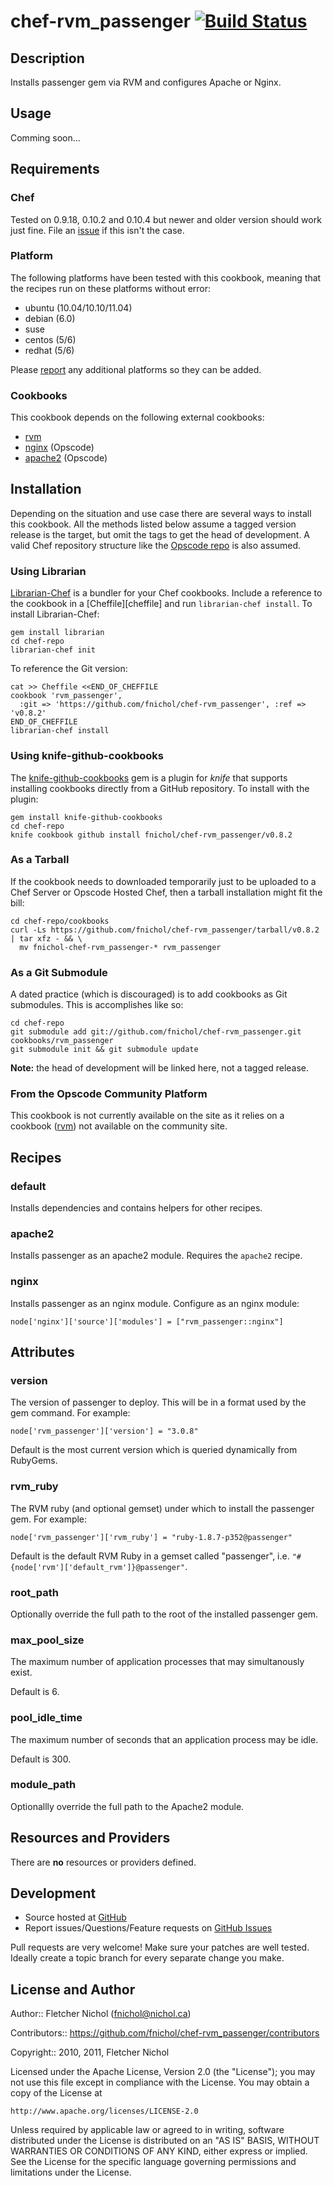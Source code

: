 # <a name="title"></a> chef-rvm_passenger [![Build Status](https://secure.travis-ci.org/fnichol/chef-rvm_passenger.png?branch=master)](http://travis-ci.org/fnichol/chef-rvm_passenger)

## <a name="description"></a> Description

Installs passenger gem via RVM and configures Apache or Nginx.

## <a name="usage"></a> Usage

Comming soon...

## <a name="requirements"></a> Requirements

### <a name="requirements-chef"></a> Chef

Tested on 0.9.18, 0.10.2 and 0.10.4 but newer and older version should work
just fine. File an [issue][issues] if this isn't the case.

### <a name="requirements-platform"></a> Platform

The following platforms have been tested with this cookbook, meaning that
the recipes run on these platforms without error:

* ubuntu (10.04/10.10/11.04)
* debian (6.0)
* suse
* centos (5/6)
* redhat (5/6)

Please [report][issues] any additional platforms so they can be added.

### <a name="requirements-cookbooks"></a> Cookbooks

This cookbook depends on the following external cookbooks:

* [rvm][rvm_cb]
* [nginx][nginx_cb] (Opscode)
* [apache2][apache2_cb] (Opscode)

## <a name="installation"></a> Installation

Depending on the situation and use case there are several ways to install
this cookbook. All the methods listed below assume a tagged version release
is the target, but omit the tags to get the head of development. A valid
Chef repository structure like the [Opscode repo][chef_repo] is also assumed.

### <a name="installation-librarian"></a> Using Librarian

[Librarian-Chef][librarian] is a bundler for your Chef cookbooks.
Include a reference to the cookbook in a [Cheffile][cheffile] and run
`librarian-chef install`. To install Librarian-Chef:

    gem install librarian
    cd chef-repo
    librarian-chef init

To reference the Git version:

    cat >> Cheffile <<END_OF_CHEFFILE
    cookbook 'rvm_passenger',
      :git => 'https://github.com/fnichol/chef-rvm_passenger', :ref => 'v0.8.2'
    END_OF_CHEFFILE
    librarian-chef install

### <a name="installation-kgc"></a> Using knife-github-cookbooks

The [knife-github-cookbooks][kgc] gem is a plugin for *knife* that supports
installing cookbooks directly from a GitHub repository. To install with the
plugin:

    gem install knife-github-cookbooks
    cd chef-repo
    knife cookbook github install fnichol/chef-rvm_passenger/v0.8.2

### <a name="installation-tarball"></a> As a Tarball

If the cookbook needs to downloaded temporarily just to be uploaded to a Chef
Server or Opscode Hosted Chef, then a tarball installation might fit the bill:

    cd chef-repo/cookbooks
    curl -Ls https://github.com/fnichol/chef-rvm_passenger/tarball/v0.8.2 | tar xfz - && \
      mv fnichol-chef-rvm_passenger-* rvm_passenger

### <a name="installation-gitsubmodule"></a> As a Git Submodule

A dated practice (which is discouraged) is to add cookbooks as Git
submodules. This is accomplishes like so:

    cd chef-repo
    git submodule add git://github.com/fnichol/chef-rvm_passenger.git cookbooks/rvm_passenger
    git submodule init && git submodule update

**Note:** the head of development will be linked here, not a tagged release.

### <a name="installation-platform"></a> From the Opscode Community Platform

This cookbook is not currently available on the site as it relies on a cookbook
([rvm][rvm_cb]) not available on the community site.

## <a name="recipes"></a> Recipes

### <a name="recipes-default"></a> default

Installs dependencies and contains helpers for other recipes.

### <a name="recipes-apache2"></a> apache2

Installs passenger as an apache2 module. Requires the `apache2` recipe.

### <a name="recipes-nginx"></a> nginx

Installs passenger as an nginx module. Configure as an nginx module:

    node['nginx']['source']['modules'] = ["rvm_passenger::nginx"]

## <a name="attributes"></a> Attributes

### <a name="attributes-version"></a> version

The version of passenger to deploy. This will be in a format used by the gem
command. For example:

    node['rvm_passenger']['version'] = "3.0.8"

Default is the most current version which is queried dynamically from RubyGems.

### <a name="attributes-rvm-ruby"></a> rvm_ruby

The RVM ruby (and optional gemset) under which to install the passenger gem.
For example:

    node['rvm_passenger']['rvm_ruby'] = "ruby-1.8.7-p352@passenger"

Default is the default RVM Ruby in a gemset called "passenger", i.e.
`"#{node['rvm']['default_rvm']}@passenger"`.

### <a name="attributes-root-path"></a> root_path

Optionally override the full path to the root of the installed passenger gem.

### <a name="attributes-max-pool-size"></a> max_pool_size

The maximum number of application processes that may simultanously exist.

Default is 6.

### <a name="attributes-pool-idle-time"></a> pool_idle_time

The maximum number of seconds that an application process may be idle.

Default is 300.

### <a name="attributes-module-path"></a> module_path

Optionallly override the full path to the Apache2 module.

## <a name="lwrps"></a> Resources and Providers

There are **no** resources or providers defined.

## <a name="development"></a> Development

* Source hosted at [GitHub][repo]
* Report issues/Questions/Feature requests on [GitHub Issues][issues]

Pull requests are very welcome! Make sure your patches are well tested.
Ideally create a topic branch for every separate change you make.

## <a name="license"></a> License and Author

Author:: Fletcher Nichol (<fnichol@nichol.ca>)

Contributors:: https://github.com/fnichol/chef-rvm_passenger/contributors

Copyright:: 2010, 2011, Fletcher Nichol

Licensed under the Apache License, Version 2.0 (the "License");
you may not use this file except in compliance with the License.
You may obtain a copy of the License at

    http://www.apache.org/licenses/LICENSE-2.0

Unless required by applicable law or agreed to in writing, software
distributed under the License is distributed on an "AS IS" BASIS,
WITHOUT WARRANTIES OR CONDITIONS OF ANY KIND, either express or implied.
See the License for the specific language governing permissions and
limitations under the License.

[apache2_cb]:   http://community.opscode.com/cookbooks/apache2
[chef_repo]:    https://github.com/opscode/chef-repo
[kgc]:          https://github.com/websterclay/knife-github-cookbooks#readme
[librarian]:    https://github.com/applicationsonline/librarian#readme
[nginx_cb]:     http://community.opscode.com/cookbooks/nginx
[rvm_cb]:       https://github.com/fnichol/chef-rvm

[repo]:         https://github.com/fnichol/chef-rvm_passenger
[issues]:       https://github.com/fnichol/chef-rvm_passenger/issues

